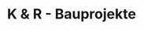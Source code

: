 ---
title: "K & R - Bauprojekte"
description: "Grundstückserwerb und Bau-Dienstleistungen aus einer Hand - Wir realisieren das Eigenheim nach Ihren Vorstellungen."
draft: false
cascade:
  type: "blog"
---